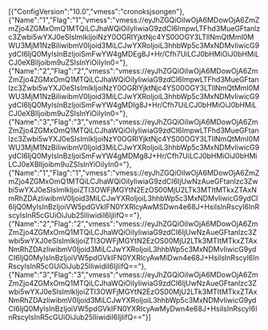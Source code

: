 [{"ConfigVersion":"10.0","vmess":"cronoksjsongen"},{"Name":"1","Flag":"1","vmess":"vmess:\/\/eyJhZGQiOiIwOjA6MDowOjA6ZmZmZjo4ZGMxOmQ1MTQiLCJhaWQiOiIyIiwiaG9zdCI6ImpwLTFhd3MueGFtanlzc3Zwbi5wYXJ0eSIsImlkIjoiNzY0OGRlYjktNjc4YS00OGY3LTllNmQtMmI0MWU3MjM1NzBiIiwibmV0Ijoid3MiLCJwYXRoIjoiL3hhbWp5c3MxNDMvIiwicG9ydCI6IjQ0MyIsInBzIjoiSmFwYW4gMDEg8J+Hr\/Cfh7UiLCJ0bHMiOiJ0bHMiLCJ0eXBlIjoibm9uZSIsInYiOiIyIn0="},{"Name":"2","Flag":"2","vmess":"vmess:\/\/eyJhZGQiOiIwOjA6MDowOjA6ZmZmZjo4ZGMxOmQ1MTQiLCJhaWQiOiIyIiwiaG9zdCI6ImpwLTFhd3MueGFtanlzc3Zwbi5wYXJ0eSIsImlkIjoiNzY0OGRlYjktNjc4YS00OGY3LTllNmQtMmI0MWU3MjM1NzBiIiwibmV0Ijoid3MiLCJwYXRoIjoiL3hhbWp5c3MxNDMvIiwicG9ydCI6IjQ0MyIsInBzIjoiSmFwYW4gMDIg8J+Hr\/Cfh7UiLCJ0bHMiOiJ0bHMiLCJ0eXBlIjoibm9uZSIsInYiOiIyIn0="},{"Name":"3","Flag":"3","vmess":"vmess:\/\/eyJhZGQiOiIwOjA6MDowOjA6ZmZmZjo4ZGMxOmQ1MTQiLCJhaWQiOiIyIiwiaG9zdCI6ImpwLTFhd3MueGFtanlzc3Zwbi5wYXJ0eSIsImlkIjoiNzY0OGRlYjktNjc4YS00OGY3LTllNmQtMmI0MWU3MjM1NzBiIiwibmV0Ijoid3MiLCJwYXRoIjoiL3hhbWp5c3MxNDMvIiwicG9ydCI6IjQ0MyIsInBzIjoiSmFwYW4gMDMg8J+Hr\/Cfh7UiLCJ0bHMiOiJ0bHMiLCJ0eXBlIjoibm9uZSIsInYiOiIyIn0="},{"Name":"1","Flag":"1","vmess":"vmess:\/\/eyJhZGQiOiIwOjA6MDowOjA6ZmZmZjo4ZGMxOmQ1MTQiLCJhaWQiOiIyIiwiaG9zdCI6IjUwNzAueGFtanlzc3Zwbi5wYXJ0eSIsImlkIjoiZTI3OWFjMGYtN2EzOS00MjU2LTk3MTItMTkxZTAxNmRhZDAzIiwibmV0Ijoid3MiLCJwYXRoIjoiL3hhbWp5c3MxNDMvIiwicG9ydCI6IjQ0MyIsInBzIjoiVW5pdGVkIFN0YXRlcyAwMSDwn4e68J+HsiIsInRscyI6InRscyIsInR5cGUiOiJub25lIiwidiI6IjIifQ=="},{"Name":"2","Flag":"2","vmess":"vmess:\/\/eyJhZGQiOiIwOjA6MDowOjA6ZmZmZjo4ZGMxOmQ1MTQiLCJhaWQiOiIyIiwiaG9zdCI6IjUwNzAueGFtanlzc3Zwbi5wYXJ0eSIsImlkIjoiZTI3OWFjMGYtN2EzOS00MjU2LTk3MTItMTkxZTAxNmRhZDAzIiwibmV0Ijoid3MiLCJwYXRoIjoiL3hhbWp5c3MxNDMvIiwicG9ydCI6IjQ0MyIsInBzIjoiVW5pdGVkIFN0YXRlcyAwMiDwn4e68J+HsiIsInRscyI6InRscyIsInR5cGUiOiJub25lIiwidiI6IjIifQ=="},{"Name":"3","Flag":"3","vmess":"vmess:\/\/eyJhZGQiOiIwOjA6MDowOjA6ZmZmZjo4ZGMxOmQ1MTQiLCJhaWQiOiIyIiwiaG9zdCI6IjUwNzAueGFtanlzc3Zwbi5wYXJ0eSIsImlkIjoiZTI3OWFjMGYtN2EzOS00MjU2LTk3MTItMTkxZTAxNmRhZDAzIiwibmV0Ijoid3MiLCJwYXRoIjoiL3hhbWp5c3MxNDMvIiwicG9ydCI6IjQ0MyIsInBzIjoiVW5pdGVkIFN0YXRlcyAwMyDwn4e68J+HsiIsInRscyI6InRscyIsInR5cGUiOiJub25lIiwidiI6IjIifQ=="}]
